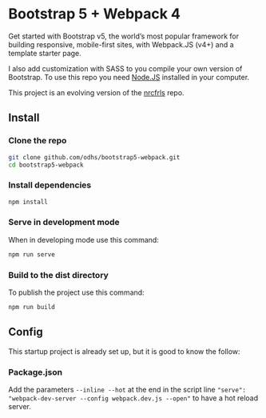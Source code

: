 # Bootstrap 5 + Webpack 4

Get started with Bootstrap v5, the world’s most popular framework for building responsive, mobile-first sites, with Webpack.JS (v4+) and a template starter page.

I also add customization with SASS to you compile your own version of Bootstrap. To use this repo you need [Node.JS](https://nodejs.org/) installed in your computer.

This project is an evolving version of the [nrcfrls](https://github.com/nrcfrld/bootstrap5-webpack) repo.

## Install

### Clone the repo

```sh
git clone github.com/odhs/bootstrap5-webpack.git
cd bootstrap5-webpack
```

### Install dependencies

```sh
npm install
```

### Serve in development mode

When in developing mode use this command:

```sh
npm run serve
```

### Build to the dist directory

To publish the project use this command:

```sh
npm run build
```

## Config

This startup project is already set up, but it is good to know the follow:

### Package.json

Add the parameters `--inline --hot` at the end in the script line `"serve": "webpack-dev-server --config webpack.dev.js --open"` to have a hot reload server.
